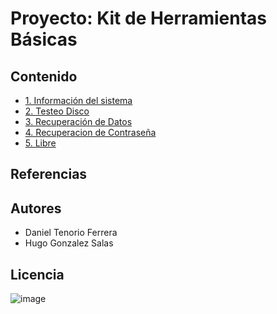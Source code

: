 # Proyecto: Kit de Herramientas Básicas
## Contenido
- [1. Información del sistema](/contenidos/informacion.md)
- [2. Testeo Disco](/contenidos/testeo.md)
- [3. Recuperación de Datos](/contenidos/recuperaciondatos.md)
- [4. Recuperacion de Contraseña](/contenidos/recuperacioncontraseña.md)
- [5. Libre](/contenidos/libre.md)

## Referencias

## Autores
- Daniel Tenorio Ferrera
- Hugo Gonzalez Salas
## Licencia
![image](licencia.png)

